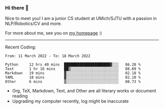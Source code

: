 ### Hi there 👋

Nice to meet you! I am a junior CS student at UMich/SJTU with a passion in NLP/Robotics/CV and more. 

For more about me, see you on [my homepage](https://jiayipan.me) :)

---

Recent Coding:
<!--START_SECTION:waka-->

```text
From: 11 March 2022 - To: 18 March 2022

Python     12 hrs 40 mins  █████████████████████▓░░░   86.28 %
Text       1 hr 16 mins    ██▒░░░░░░░░░░░░░░░░░░░░░░   08.69 %
Markdown   19 mins         ▓░░░░░░░░░░░░░░░░░░░░░░░░   02.18 %
YAML       18 mins         ▓░░░░░░░░░░░░░░░░░░░░░░░░   02.10 %
Other      6 mins          ▒░░░░░░░░░░░░░░░░░░░░░░░░   00.73 %
```

<!--END_SECTION:waka-->
- Org, TeX, Markdown, Text, and Other are all literary works or document reading
- Upgrading my computer recently, log might be inaccurate
